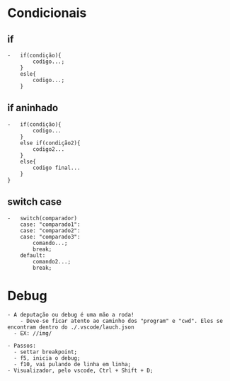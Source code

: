# Condicionais

## if
    -   if(condição){
            codigo...;
        }
        esle{
            codigo...;
        }

## if aninhado
    -   if(condição){
            codigo...
        }
        else if(condição2){
            codigo2...
        }
        else{
            codigo final...
        }
    }

## switch case
    -   switch(comparador)
        case: "comparado1":
        case: "comparado2":
        case: "comparado3":
            comando...;
            break;
        default:
            comando2...;
            break;
    

# Debug
    - A deputação ou debug é uma mão a roda!
        - Deve-se ficar atento ao caminho dos "program" e "cwd". Eles se encontram dentro do ./.vscode/lauch.json
      - EX: //img/

    - Passos:
      - settar breakpoint;
      - f5, inicia o debug;
      - f10, vai pulando de linha em linha;
    - Visualizador, pelo vscode, Ctrl + Shift + D; 